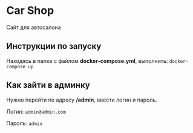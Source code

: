 # Car Shop
Сайт для автосалона
## Инструкции по запуску
Находясь в папке с файлом **docker-compose.yml**, выполнить: `docker-compose up`

## Как зайти в админку
Нужно перейти по адресу **/admin**, ввести логин и пароль.

Логин: `admin@admin.com`

Пароль: `admin`
